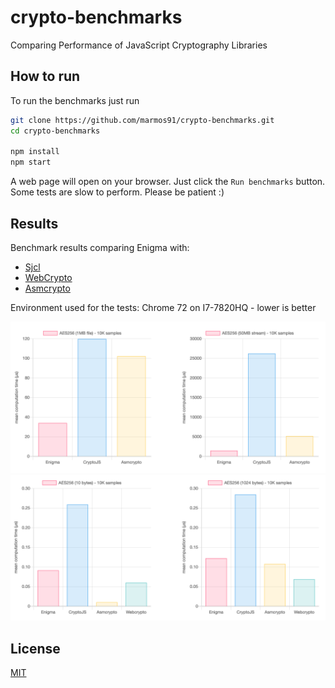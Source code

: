 # crypto-benchmarks

Comparing Performance of JavaScript Cryptography Libraries

## How to run

To run the benchmarks just run

```bash
git clone https://github.com/marmos91/crypto-benchmarks.git
cd crypto-benchmarks

npm install
npm start
```

A web page will open on your browser. Just click the `Run benchmarks` button. Some tests are slow to perform. Please be patient :)

## Results

Benchmark results comparing Enigma with:

- [Sjcl](https://github.com/bitwiseshiftleft/sjcl)
- [WebCrypto](https://github.com/anvilresearch/webcrypto)
- [Asmcrypto](https://github.com/asmcrypto/asmcrypto.js)

Environment used for the tests: Chrome 72 on I7-7820HQ - lower is better

![Results file](https://github.com/marmos91/crypto-benchmarks/blob/master/assets/results_file.png)
![Results string](https://github.com/marmos91/crypto-benchmarks/blob/master/assets/results_string.png)

## License

[MIT](https://github.com/marmos91/crypto-benchmarks/blob/master/LICENSE)

